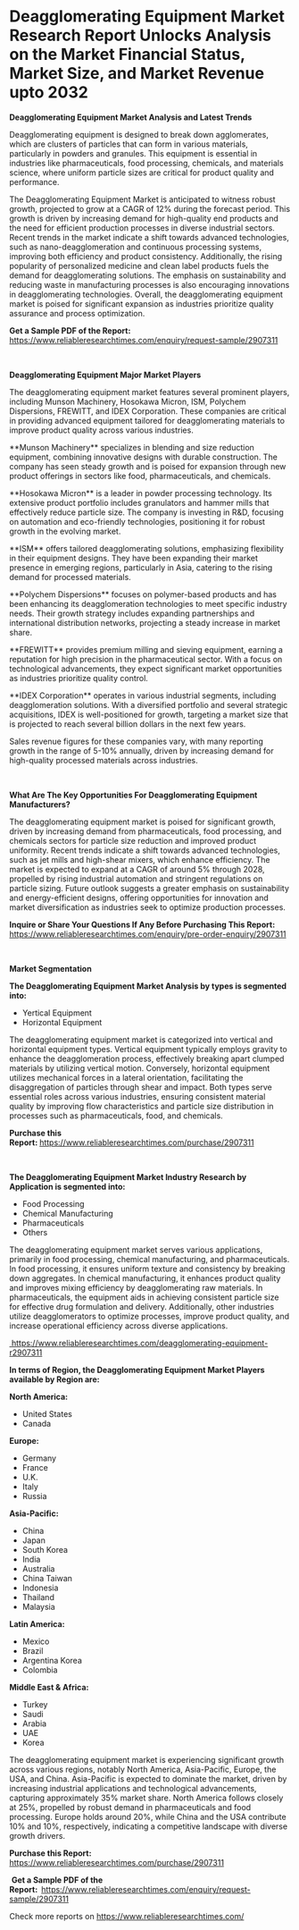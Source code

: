 <p><h1>Deagglomerating Equipment Market Research Report Unlocks Analysis on the Market Financial Status, Market Size, and Market Revenue upto 2032</h1></p><p><strong>Deagglomerating Equipment Market Analysis and Latest Trends</strong></p>
<p><p>Deagglomerating equipment is designed to break down agglomerates, which are clusters of particles that can form in various materials, particularly in powders and granules. This equipment is essential in industries like pharmaceuticals, food processing, chemicals, and materials science, where uniform particle sizes are critical for product quality and performance. </p><p>The Deagglomerating Equipment Market is anticipated to witness robust growth, projected to grow at a CAGR of 12% during the forecast period. This growth is driven by increasing demand for high-quality end products and the need for efficient production processes in diverse industrial sectors. Recent trends in the market indicate a shift towards advanced technologies, such as nano-deagglomeration and continuous processing systems, improving both efficiency and product consistency. Additionally, the rising popularity of personalized medicine and clean label products fuels the demand for deagglomerating solutions. The emphasis on sustainability and reducing waste in manufacturing processes is also encouraging innovations in deagglomerating technologies. Overall, the deagglomerating equipment market is poised for significant expansion as industries prioritize quality assurance and process optimization.</p></p>
<p><strong>Get a Sample PDF of the Report:&nbsp;</strong> <a href="https://www.reliableresearchtimes.com/enquiry/request-sample/2907311?utm_campaign=2720&utm_medium=2&utm_source=Github&utm_content=ia&utm_term=12032025&utm_id=deagglomerating-equipment">https://www.reliableresearchtimes.com/enquiry/request-sample/2907311</a></p>
<p>&nbsp;</p>
<p><strong>Deagglomerating Equipment Major Market Players</strong></p>
<p><p>The deagglomerating equipment market features several prominent players, including Munson Machinery, Hosokawa Micron, ISM, Polychem Dispersions, FREWITT, and IDEX Corporation. These companies are critical in providing advanced equipment tailored for deagglomerating materials to improve product quality across various industries.</p><p>**Munson Machinery** specializes in blending and size reduction equipment, combining innovative designs with durable construction. The company has seen steady growth and is poised for expansion through new product offerings in sectors like food, pharmaceuticals, and chemicals.</p><p>**Hosokawa Micron** is a leader in powder processing technology. Its extensive product portfolio includes granulators and hammer mills that effectively reduce particle size. The company is investing in R&D, focusing on automation and eco-friendly technologies, positioning it for robust growth in the evolving market.</p><p>**ISM** offers tailored deagglomerating solutions, emphasizing flexibility in their equipment designs. They have been expanding their market presence in emerging regions, particularly in Asia, catering to the rising demand for processed materials.</p><p>**Polychem Dispersions** focuses on polymer-based products and has been enhancing its deagglomeration technologies to meet specific industry needs. Their growth strategy includes expanding partnerships and international distribution networks, projecting a steady increase in market share.</p><p>**FREWITT** provides premium milling and sieving equipment, earning a reputation for high precision in the pharmaceutical sector. With a focus on technological advancements, they expect significant market opportunities as industries prioritize quality control.</p><p>**IDEX Corporation** operates in various industrial segments, including deagglomeration solutions. With a diversified portfolio and several strategic acquisitions, IDEX is well-positioned for growth, targeting a market size that is projected to reach several billion dollars in the next few years.</p><p>Sales revenue figures for these companies vary, with many reporting growth in the range of 5-10% annually, driven by increasing demand for high-quality processed materials across industries.</p></p>
<p>&nbsp;</p>
<p><strong>What Are The Key Opportunities For Deagglomerating Equipment Manufacturers?</strong></p>
<p><p>The deagglomerating equipment market is poised for significant growth, driven by increasing demand from pharmaceuticals, food processing, and chemicals sectors for particle size reduction and improved product uniformity. Recent trends indicate a shift towards advanced technologies, such as jet mills and high-shear mixers, which enhance efficiency. The market is expected to expand at a CAGR of around 5% through 2028, propelled by rising industrial automation and stringent regulations on particle sizing. Future outlook suggests a greater emphasis on sustainability and energy-efficient designs, offering opportunities for innovation and market diversification as industries seek to optimize production processes.</p></p>
<p><strong>Inquire or Share Your Questions If Any Before Purchasing This Report:</strong> <a href="https://www.reliableresearchtimes.com/enquiry/pre-order-enquiry/2907311?utm_campaign=2720&utm_medium=2&utm_source=Github&utm_content=ia&utm_term=12032025&utm_id=deagglomerating-equipment">https://www.reliableresearchtimes.com/enquiry/pre-order-enquiry/2907311</a></p>
<p>&nbsp;</p>
<p><strong>Market Segmentation</strong></p>
<p><strong>The Deagglomerating Equipment Market Analysis by types is segmented into:</strong></p>
<p><ul><li>Yertical Equipment</li><li>Horizontal Equipment</li></ul></p>
<p><p>The deagglomerating equipment market is categorized into vertical and horizontal equipment types. Vertical equipment typically employs gravity to enhance the deagglomeration process, effectively breaking apart clumped materials by utilizing vertical motion. Conversely, horizontal equipment utilizes mechanical forces in a lateral orientation, facilitating the disaggregation of particles through shear and impact. Both types serve essential roles across various industries, ensuring consistent material quality by improving flow characteristics and particle size distribution in processes such as pharmaceuticals, food, and chemicals.</p></p>
<p><strong>Purchase this Report:&nbsp;</strong><a href="https://www.reliableresearchtimes.com/purchase/2907311?utm_campaign=2720&utm_medium=2&utm_source=Github&utm_content=ia&utm_term=12032025&utm_id=deagglomerating-equipment">https://www.reliableresearchtimes.com/purchase/2907311</a></p>
<p>&nbsp;</p>
<p><strong>The Deagglomerating Equipment Market Industry Research by Application is segmented into:</strong></p>
<p><ul><li>Food Processing</li><li>Chemical Manufacturing</li><li>Pharmaceuticals</li><li>Others</li></ul></p>
<p><p>The deagglomerating equipment market serves various applications, primarily in food processing, chemical manufacturing, and pharmaceuticals. In food processing, it ensures uniform texture and consistency by breaking down aggregates. In chemical manufacturing, it enhances product quality and improves mixing efficiency by deagglomerating raw materials. In pharmaceuticals, the equipment aids in achieving consistent particle size for effective drug formulation and delivery. Additionally, other industries utilize deagglomerators to optimize processes, improve product quality, and increase operational efficiency across diverse applications.</p></p>
<p><a href="https://www.reliableresearchtimes.com/deagglomerating-equipment-r2907311?utm_campaign=2720&utm_medium=2&utm_source=Github&utm_content=ia&utm_term=12032025&utm_id=deagglomerating-equipment">&nbsp;https://www.reliableresearchtimes.com/deagglomerating-equipment-r2907311</a></p>
<p><strong>In terms of Region, the Deagglomerating Equipment Market Players available by Region are:</strong></p>
<p>
    <p> <strong> North America: </strong>
        <ul>
            <li>United States</li>
            <li>Canada</li>
        </ul>
        </p> 
    <p> <strong> Europe: </strong>
        <ul>
            <li>Germany</li>
            <li>France</li>
            <li>U.K.</li>
            <li>Italy</li>
            <li>Russia</li>
        </ul>
        </p> 
    <p> <strong> Asia-Pacific: </strong>
        <ul>
            <li>China</li>
            <li>Japan</li>
            <li>South Korea</li>
            <li>India</li>
            <li>Australia</li>
            <li>China Taiwan</li>
            <li>Indonesia</li>
            <li>Thailand</li>
            <li>Malaysia</li>
        </ul>
        </p> 
    <p> <strong> Latin America: </strong>
        <ul>
            <li>Mexico</li>
            <li>Brazil</li>
            <li>Argentina Korea</li>
            <li>Colombia</li>
        </ul>
        </p> 
    <p> <strong> Middle East & Africa: </strong>
        <ul>
            <li>Turkey</li>
            <li>Saudi</li>
            <li>Arabia</li>
            <li>UAE</li>
            <li>Korea</li>
        </ul>
    </p>
    </p>
<p><p>The deagglomerating equipment market is experiencing significant growth across various regions, notably North America, Asia-Pacific, Europe, the USA, and China. Asia-Pacific is expected to dominate the market, driven by increasing industrial applications and technological advancements, capturing approximately 35% market share. North America follows closely at 25%, propelled by robust demand in pharmaceuticals and food processing. Europe holds around 20%, while China and the USA contribute 10% and 10%, respectively, indicating a competitive landscape with diverse growth drivers.</p></p>
<p><strong>Purchase this Report: </strong><a href="https://www.reliableresearchtimes.com/purchase/2907311?utm_campaign=2720&utm_medium=2&utm_source=Github&utm_content=ia&utm_term=12032025&utm_id=deagglomerating-equipment">https://www.reliableresearchtimes.com/purchase/2907311</a></p>
<p>&nbsp;<strong>Get a Sample PDF of the Report:&nbsp;&nbsp;</strong><a href="https://www.reliableresearchtimes.com/enquiry/request-sample/2907311?utm_campaign=2720&utm_medium=2&utm_source=Github&utm_content=ia&utm_term=12032025&utm_id=deagglomerating-equipment">https://www.reliableresearchtimes.com/enquiry/request-sample/2907311</a></p>
<p><strong></strong></p>
<p>Check more reports on <a href="https://www.reliableresearchtimes.com/?utm_campaign=2720&utm_medium=2&utm_source=Github&utm_content=ia&utm_term=12032025&utm_id=deagglomerating-equipment">https://www.reliableresearchtimes.com/</a></p>